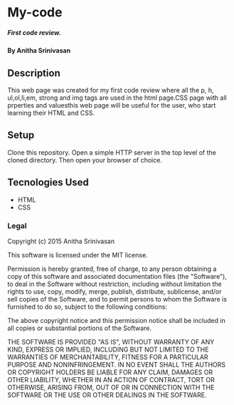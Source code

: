 # My-code

##### First code review.

#### By Anitha Srinivasan

## Description

 This web page was created for my first code review where all the p, h, ul,ol,li,em, strong and img tags are used in the html  page.CSS page with all prperties and valuesthis web page will be useful for the user, who start learning their HTML and CSS.

## Setup

 Clone this repository.
 Open a simple HTTP server in the top level of the cloned directory.
 Then open your browser of choice.

## Tecnologies Used

* HTML
* CSS

### Legal

Copyright (c) 2015 Anitha Srinivasan

This software is licensed under the MIT license.

Permission is hereby granted, free of charge, to any person obtaining a copy of this software and associated documentation files (the "Software"), to deal in the Software without restriction, including without limitation the rights to use, copy, modify, merge, publish, distribute, sublicense, and/or sell copies of the Software, and to permit persons to whom the Software is furnished to do so, subject to the following conditions:

The above copyright notice and this permission notice shall be included in all copies or substantial portions of the Software.

THE SOFTWARE IS PROVIDED "AS IS", WITHOUT WARRANTY OF ANY KIND, EXPRESS OR IMPLIED, INCLUDING BUT NOT LIMITED TO THE WARRANTIES OF MERCHANTABILITY, FITNESS FOR A PARTICULAR PURPOSE AND NONINFRINGEMENT. IN NO EVENT SHALL THE AUTHORS OR COPYRIGHT HOLDERS BE LIABLE FOR ANY CLAIM, DAMAGES OR OTHER LIABILITY, WHETHER IN AN ACTION OF CONTRACT, TORT OR OTHERWISE, ARISING FROM, OUT OF OR IN CONNECTION WITH THE SOFTWARE OR THE USE OR OTHER DEALINGS IN THE SOFTWARE.
